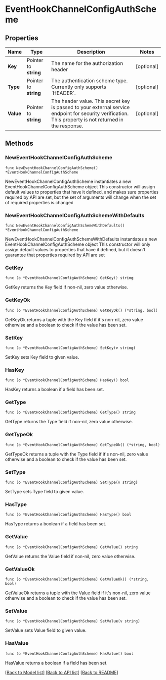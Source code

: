 # EventHookChannelConfigAuthScheme

## Properties

Name | Type | Description | Notes
------------ | ------------- | ------------- | -------------
**Key** | Pointer to **string** | The name for the authorization header | [optional] 
**Type** | Pointer to **string** | The authentication scheme type. Currently only supports &#x60;HEADER&#x60;. | [optional] 
**Value** | Pointer to **string** | The header value. This secret key is passed to your external service endpoint for security verification. This property is not returned in the response. | [optional] 

## Methods

### NewEventHookChannelConfigAuthScheme

`func NewEventHookChannelConfigAuthScheme() *EventHookChannelConfigAuthScheme`

NewEventHookChannelConfigAuthScheme instantiates a new EventHookChannelConfigAuthScheme object
This constructor will assign default values to properties that have it defined,
and makes sure properties required by API are set, but the set of arguments
will change when the set of required properties is changed

### NewEventHookChannelConfigAuthSchemeWithDefaults

`func NewEventHookChannelConfigAuthSchemeWithDefaults() *EventHookChannelConfigAuthScheme`

NewEventHookChannelConfigAuthSchemeWithDefaults instantiates a new EventHookChannelConfigAuthScheme object
This constructor will only assign default values to properties that have it defined,
but it doesn't guarantee that properties required by API are set

### GetKey

`func (o *EventHookChannelConfigAuthScheme) GetKey() string`

GetKey returns the Key field if non-nil, zero value otherwise.

### GetKeyOk

`func (o *EventHookChannelConfigAuthScheme) GetKeyOk() (*string, bool)`

GetKeyOk returns a tuple with the Key field if it's non-nil, zero value otherwise
and a boolean to check if the value has been set.

### SetKey

`func (o *EventHookChannelConfigAuthScheme) SetKey(v string)`

SetKey sets Key field to given value.

### HasKey

`func (o *EventHookChannelConfigAuthScheme) HasKey() bool`

HasKey returns a boolean if a field has been set.

### GetType

`func (o *EventHookChannelConfigAuthScheme) GetType() string`

GetType returns the Type field if non-nil, zero value otherwise.

### GetTypeOk

`func (o *EventHookChannelConfigAuthScheme) GetTypeOk() (*string, bool)`

GetTypeOk returns a tuple with the Type field if it's non-nil, zero value otherwise
and a boolean to check if the value has been set.

### SetType

`func (o *EventHookChannelConfigAuthScheme) SetType(v string)`

SetType sets Type field to given value.

### HasType

`func (o *EventHookChannelConfigAuthScheme) HasType() bool`

HasType returns a boolean if a field has been set.

### GetValue

`func (o *EventHookChannelConfigAuthScheme) GetValue() string`

GetValue returns the Value field if non-nil, zero value otherwise.

### GetValueOk

`func (o *EventHookChannelConfigAuthScheme) GetValueOk() (*string, bool)`

GetValueOk returns a tuple with the Value field if it's non-nil, zero value otherwise
and a boolean to check if the value has been set.

### SetValue

`func (o *EventHookChannelConfigAuthScheme) SetValue(v string)`

SetValue sets Value field to given value.

### HasValue

`func (o *EventHookChannelConfigAuthScheme) HasValue() bool`

HasValue returns a boolean if a field has been set.


[[Back to Model list]](../README.md#documentation-for-models) [[Back to API list]](../README.md#documentation-for-api-endpoints) [[Back to README]](../README.md)


